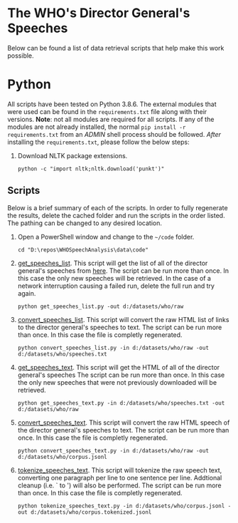 # The WHO's Director General's Speeches

Below can be found a list of data retrieval scripts that help make this work possible.
# Python

All scripts have been tested on Python 3.8.6.
The external modules that were used can be found in the `requirements.txt` file along with their versions.
**Note**: not all modules are required for all scripts.
If any of the modules are not already installed, the normal `pip install -r requirements.txt` from an _ADMIN_ shell process should be followed.
_After_ installing the `requirements.txt`, please follow the below steps:

1. Download NLTK package extensions.
   ```{ps1}
   python -c "import nltk;nltk.download('punkt')"
   ```

## Scripts

Below is a brief summary of each of the scripts.
In order to fully regenerate the results, delete the cached folder and run the scripts in the order listed.
The pathing can be changed to any desired location.

1. Open a PowerShell window and change to the `~/code` folder.
   ```{ps1}
   cd "D:\repos\WHOSpeechAnalysis\data\code"
   ```
2. [get_speeches_list](./code/get_speeches_list.py).
   This script will get the list of all of the director general's speeches from [here](https://www.who.int/director-general/speeches).
   The script can be run more than once.
   In this case the only new speeches will be retrieved.
   In the case of a network interruption causing a failed run, delete the full run and try again.
   ```{ps1}
   python get_speeches_list.py -out d:/datasets/who/raw
   ```
3. [convert_speeches_list](./code/convert_speeches_list.py).
   This script will convert the raw HTML list of links to the director general's speeches to text.
   The script can be run more than once.
   In this case the file is completly regenerated.
   ```{ps1}
   python convert_speeches_list.py -in d:/datasets/who/raw -out d:/datasets/who/speeches.txt
   ```
4. [get_speeches_text](./code/get_speeches_text.py).
   This script will get the HTML of all of the director general's speeches
   The script can be run more than once.
   In this case the only new speeches that were not previously downloaded will be retrieved.
   ```{ps1}
   python get_speeches_text.py -in d:/datasets/who/speeches.txt -out d:/datasets/who/raw
   ```
5. [convert_speeches_text](./code/convert_speeches_text.py).
   This script will convert the raw HTML speech of the director general's speeches to text.
   The script can be run more than once.
   In this case the file is completly regenerated.
   ```{ps1}
   python convert_speeches_text.py -in d:/datasets/who/raw -out d:/datasets/who/corpus.jsonl
   ```
6. [tokenize_speeches_text](./code/tokenize_speeches_text.py).
   This script will tokenize the raw speech text, converting one paragraph per line to one sentence per line.
   Addtional cleanup (i.e. ` to ') will also be performed.
   The script can be run more than once.
   In this case the file is completly regenerated.
   ```{ps1}
   python tokenize_speeches_text.py -in d:/datasets/who/corpus.jsonl -out d:/datasets/who/corpus.tokenized.jsonl
   ```
